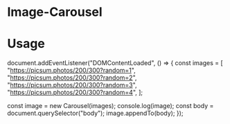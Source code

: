 # Image-Carousel

# Usage

document.addEventListener("DOMContentLoaded", () => {
const images = [
"https://picsum.photos/200/300?random=1",
"https://picsum.photos/200/300?random=2",
"https://picsum.photos/200/300?random=3",
"https://picsum.photos/200/300?random=4",
];

const image = new Carousel(images);
console.log(image);
const body = document.querySelector("body");
image.appendTo(body);
});
